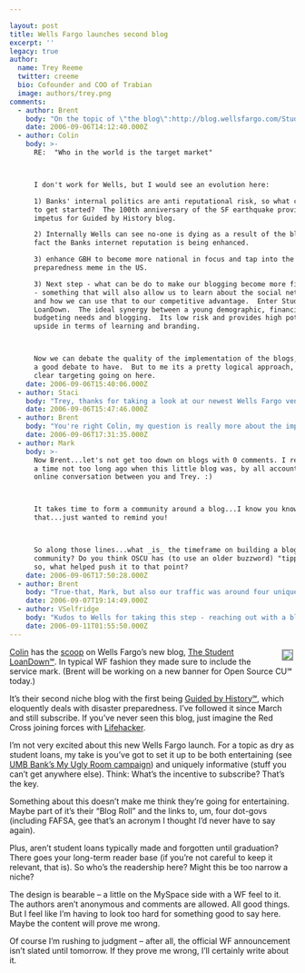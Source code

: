 ```yaml
---

layout: post
title: Wells Fargo launches second blog
excerpt: ''
legacy: true
author:
  name: Trey Reeme
  twitter: creeme
  bio: Cofounder and COO of Trabian
  image: authors/trey.png
comments:
  - author: Brent
    body: "On the topic of \"the blog\":http://blog.wellsfargo.com/StudentLoanDown/ not having a real audience -\r\n\r\nWho in the world is the target market of \"\"Guided by History\":http://blog.wellsfargo.com/GuidedByHistory/?\" Granted, you (Trey) subscribe to the blog, because you are particularly interested in financial institutions who blog. But I can't imagine the kind of average consumer who would want a new \"the world is ending\" tip  or article showing up in their feeds every day.\r\n\r\nYou'd have to be a creeped-out paranoid consumer to have an ongoing interest in that.\r\n\r\n"
    date: 2006-09-06T14:12:40.000Z
  - author: Colin
    body: >-
      RE:  "Who in the world is the target market"



      I don't work for Wells, but I would see an evolution here:

      1) Banks' internal politics are anti reputational risk, so what can we do
      to get started?  The 100th anniversary of the SF earthquake provided the
      impetus for Guided by History blog.

      2) Internally Wells can see no-one is dying as a result of the blog, and in
      fact the Banks internet reputation is being enhanced.

      3) enhance GBH to become more national in focus and tap into the disaster
      preparedness meme in the US.

      3) Next step - what can be do to make our blogging become more financial
      - something that will also allow us to learn about the social network meme,
      and how we can use that to our competitive advantage.  Enter Student
      LoanDown.  The ideal synergy between a young demographic, financial/
      budgeting needs and blogging.  Its low risk and provides high potential
      upside in terms of learning and branding.



      Now we can debate the quality of the implementation of the blogs, and thats
      a good debate to have.  But to me its a pretty logical approach, and I see
      clear targeting going on here.
    date: 2006-09-06T15:40:06.000Z
  - author: Staci
    body: "Trey, thanks for taking a look at our newest Wells Fargo venture.  Your suggestions are valuable and much appreciated.\r\n\r\nPlease keep reading (another post went up this morning) and keep the feedback coming.  We’re listening!\r\n\r\nStaci Schiller, lead blogger, The Student LoanDown\r\n"
    date: 2006-09-06T15:47:46.000Z
  - author: Brent
    body: "You're right Colin, my question is really more about the implementation than the overall concepts. \n\nThey're both great ideas in theory - the idea of a bank (who's brand is built around their longevity) blogging about preparedness by looking through history is great positioning. I just wonder about the kind of community that can really grow. \n\nWhen I look through \"the blog\":http://blog.wellsfargo.com/GuidedByHistory/, 90% of the posts have zero comments. This says readers are less than engaged. When I click \"Get Involved\" it takes me to an error page.\n\nAs a move of pure positioning GBH works. And as an internal demonstrative tool, \"See VPs? Blogging isn't scary,\" it's effective. But as consumer community engagement, it's lacking.\n\nThe strategy seems more Wells Fargo-focused, and less consumer-focused.\n\nMeanwhile, I have nothing but optimism for the \"Student LoanDown\":http://blog.wellsfargo.com/StudentLoanDown/. I hope they dig into their audience and put some meaningful stuff out there that the kids want to read. I'll be excitedly keeping my eye on it.\n\nAnd either way, I applaud Wells Fargo for experimenting with blogging. There's only one way to learn, and they're doing it.\n\nTo Staci: Your \"lowdown intro article\":http://blog.wellsfargo.com/StudentLoanDown/2006/09/the_lowdown_on_the_loandown.html  rocked. You just lay it out: \"Hello cynical consumer, I know you fear corporate America like me. But know what? I'm not corporate America, I'm people. Good people. Let's hang out.\"\n\nI like good people too.\n"
    date: 2006-09-06T17:31:35.000Z
  - author: Mark
    body: >-
      Now Brent...let's not get too down on blogs with 0 comments. I remember
      a time not too long ago when this little blog was, by all accounts, an
      online conversation between you and Trey. :)



      It takes time to form a community around a blog...I know you know
      that...just wanted to remind you!



      So along those lines...what _is_ the timeframe on building a blog
      community? Do you think OSCU has (to use an older buzzword) "tipped"? If
      so, what helped push it to that point?
    date: 2006-09-06T17:50:28.000Z
  - author: Brent
    body: "True-that, Mark, but also our traffic was around four unique hits per day (you, Trey, Matt, and myself).\r\n\r\nAnd maybe sometimes one of our moms.\r\n\r\nBased on the amount of coverage Wells Fargo received from their blog (check the Google Blog Search for \"\"wells fargo guided by history\":http://www.google.com/blogsearch?hl=en&ie=UTF-8&q=wells+fargo+guided+by+history&btnG=Search+Blogs\"), and the fact that it's been around since March, \"GBH\":http://blog.wellsfargo.com/GuidedByHistory/ has had ample opportunity to build a community. \r\n\r\nIf people were interested, it would have happened by now.\r\n\r\nAnd for OSCU, I wouldn't use the word \"tipped,\" but I would say that we've been fortunate enough to end up with an active and vocal community. I love the people who come hang out, I even love that they call us out sometimes. \r\n\r\nWhat are friends for?\r\n\r\nSpeaking of that, \"Colin and I are pals again\":http://bankwatch.wordpress.com/2006/09/06/wells-fargo-launches-second-blog-and-let-the-readers-decide/#comments. No need to worry about us pitching fits and making it awkward at parties.\r\n\r\n"
    date: 2006-09-07T19:14:49.000Z
  - author: VSelfridge
    body: "Kudos to Wells for taking this step - reaching out with a blog that relates to personal finance!\r\n\r\nNow - I may think that the blog name itself is a little too narrow (if the topics will include ALL the ways to pay for college) - but I'd bet Wells is just starting from their core product offering and that they are hoping to branch out from there.\r\n\r\nI do wonder however if with the title of the blog:\r\n\r\n* Will the visitor traffic be seasonal (kids / parents thinking about college financing in fall of the student's senior year - as they are filling out apps?) \r\n\r\n* Will the visitor traffic really be Gen Y - or will it be their parents? \r\n\r\n* If it is only about the initial funding for College (ie tuition) I'd think that the visitors would tune in for a while, then tune out and move on to: paying for \"things\" in college (books, computers, \"college life\"), handling budgets & checking accounts (maybe for the first time), facing credit cards, and then looking those student loans (if they get them) in the face when they graduate...  \r\n\r\n \r\n"
    date: 2006-09-11T01:55:50.000Z
---
```


<p><a href="http://blog.wellsfargo.com/StudentLoanDown"><img src="/images/legacy/wells2.jpg" style="float:right; border: 2px solid #999999; margin: 4px;" /></a><a href="http://bankwatch.wordpress.com">Colin</a> has the <a href="http://bankwatch.wordpress.com/2006/09/05/sneak-preview-wells-fargo-newest-blog/">scoop</a> on Wells Fargo&#8217;s new blog, <a href="http://blog.wellsfargo.com/StudentLoanDown">The Student LoanDown&#8480;</a>.  In typical WF fashion they made sure to include the service mark.  (Brent will be working on a new banner for Open Source CU&#8480; today.)</p>
<p>It&#8217;s their second niche blog with the first being <a href="http://blog.wellsfargo.com/GuidedByHistory/">Guided by History&#8480;</a>, which eloquently deals with disaster preparedness.  I&#8217;ve followed it since March and still subscribe.  If you&#8217;ve never seen this blog, just imagine the Red Cross joining forces with <a href="http://www.lifehacker.com">Lifehacker</a>.</p>
<p>I&#8217;m not very excited about this new Wells Fargo launch.  For a topic as dry as student loans, my take is you&#8217;ve got to set it up to be both entertaining (see <a href="http://www.myuglyroom.com/blog"><span class="caps">UMB</span> Bank&#8217;s My Ugly Room campaign</a>) and uniquely informative (stuff you can&#8217;t get anywhere else).  Think: What&#8217;s the incentive to subscribe?  That&#8217;s the key.</p>
<p>Something about this doesn&#8217;t make me think they&#8217;re going for entertaining.  Maybe part of it&#8217;s their &#8220;Blog Roll&#8221; and the links to, um, four dot-govs (including <span class="caps">FAFSA</span>, gee that&#8217;s an acronym I thought I&#8217;d never have to say again).</p>
<p>Plus, aren&#8217;t student loans typically made and forgotten until graduation?  There goes your long-term reader base (if you&#8217;re not careful to keep it relevant, that is).  So who&#8217;s the readership here?  Might this be too narrow a niche?</p>
<p>The design is bearable &#8211; a little on the MySpace side with a WF feel to it.  The authors aren&#8217;t anonymous and comments are allowed.  All good things.  But I feel like I&#8217;m having to look too hard for something good to say here.  Maybe the content will prove me wrong.</p>
<p>Of course I&#8217;m rushing to judgment &#8211; after all, the official WF announcement isn&#8217;t slated until tomorrow.  If they prove me wrong, I&#8217;ll certainly write about it.</p>